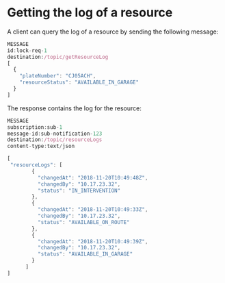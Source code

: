# Getting the log of a resource

A client can query the log of a resource by sending the following message:

``` javascript
MESSAGE
id:lock-req-1
destination:/topic/getResourceLog
[
  {
    "plateNumber": "CJ05ACH",
    "resourceStatus": "AVAILABLE_IN_GARAGE"
  }
]
```

The response contains the log for the resource:

``` javascript
MESSAGE
subscription:sub-1
message-id:sub-notification-123
destination:/topic/resourceLogs
content-type:text/json

[
 "resourceLogs": [
        {
          "changedAt": "2018-11-20T10:49:48Z",
          "changedBy": "10.17.23.32",
          "status": "IN_INTERVENTION"
        },
        {
          "changedAt": "2018-11-20T10:49:33Z",
          "changedBy": "10.17.23.32",
          "status": "AVAILABLE_ON_ROUTE"
        },
        {
          "changedAt": "2018-11-20T10:49:39Z",
          "changedBy": "10.17.23.32",
          "status": "AVAILABLE_IN_GARAGE"
        }
      ]
]
```
